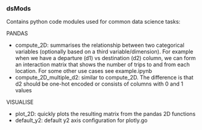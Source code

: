 ### dsMods
Contains python code modules used for common data science tasks:

PANDAS
- compute_2D: summarises the relationship between two categorical variables (optionally based on a third variable/dimension). For example when we have a departure (d1) vs destination (d2) column, we can form an interaction matrix that shows the number of trips to and from each location. For some other use cases see example.ipynb
- compute_2D_multiple_d2: similar to compute_2D. The difference is that d2 should be one-hot encoded or consists of columns with 0 and 1 values

VISUALISE
- plot_2D: quickly plots the resulting matrix from the pandas 2D functions
- default_y2: default y2 axis configuration for plotly.go


